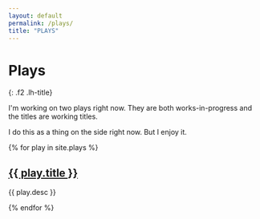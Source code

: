 ```yaml
---
layout: default
permalink: /plays/
title: "PLAYS"
---
```


# Plays
{: .f2 .lh-title}

I'm working on two plays right now. They are both works-in-progress and the titles are working titles.

I do this as a thing on the side right now. But I enjoy it.

<div>
  {% for play in site.plays %}
    <h2 class="f4"><a href="{{ play.url }}">{{ play.title }}</a></h2>
    <p>{{ play.desc }}</p>
  {% endfor %}
</div>
